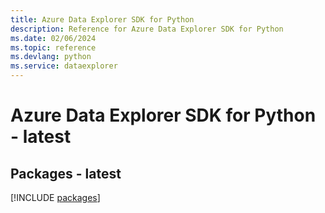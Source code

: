 ```yaml
---
title: Azure Data Explorer SDK for Python
description: Reference for Azure Data Explorer SDK for Python
ms.date: 02/06/2024
ms.topic: reference
ms.devlang: python
ms.service: dataexplorer
---
```

# Azure Data Explorer SDK for Python - latest
## Packages - latest
[!INCLUDE [packages](data-explorer-index.md)]